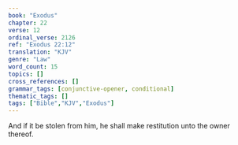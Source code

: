 ```yaml
---
book: "Exodus"
chapter: 22
verse: 12
ordinal_verse: 2126
ref: "Exodus 22:12"
translation: "KJV"
genre: "Law"
word_count: 15
topics: []
cross_references: []
grammar_tags: [conjunctive-opener, conditional]
thematic_tags: []
tags: ["Bible","KJV","Exodus"]
---
```

And if it be stolen from him, he shall make restitution unto the owner thereof.
